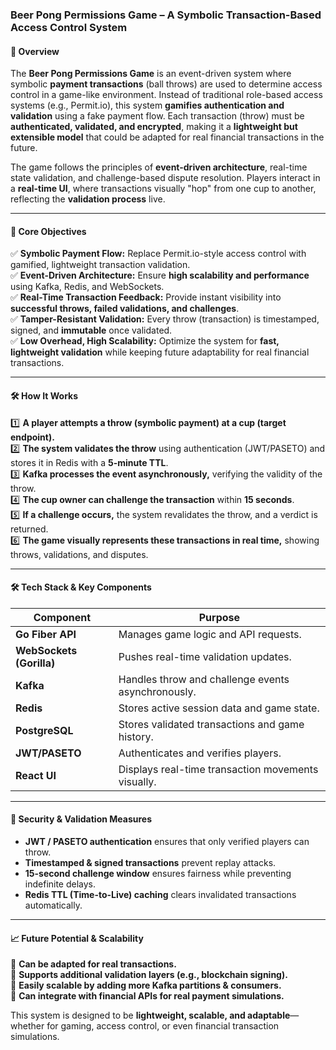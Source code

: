 ### **Beer Pong Permissions Game – A Symbolic Transaction-Based Access Control System**  

#### **📌 Overview**  
The **Beer Pong Permissions Game** is an event-driven system where symbolic **payment transactions** (ball throws) are used to determine access control in a game-like environment. Instead of traditional role-based access systems (e.g., Permit.io), this system **gamifies authentication and validation** using a fake payment flow. Each transaction (throw) must be **authenticated, validated, and encrypted**, making it a **lightweight but extensible model** that could be adapted for real financial transactions in the future.  

The game follows the principles of **event-driven architecture**, real-time state validation, and challenge-based dispute resolution. Players interact in a **real-time UI**, where transactions visually "hop" from one cup to another, reflecting the **validation process** live.  

---

#### **🎯 Core Objectives**  
✅ **Symbolic Payment Flow:** Replace Permit.io-style access control with gamified, lightweight transaction validation.  
✅ **Event-Driven Architecture:** Ensure **high scalability and performance** using Kafka, Redis, and WebSockets.  
✅ **Real-Time Transaction Feedback:** Provide instant visibility into **successful throws, failed validations, and challenges**.  
✅ **Tamper-Resistant Validation:** Every throw (transaction) is timestamped, signed, and **immutable** once validated.  
✅ **Low Overhead, High Scalability:** Optimize the system for **fast, lightweight validation** while keeping future adaptability for real financial transactions.  

---

#### **🛠️ How It Works**  
1️⃣ **A player attempts a throw (symbolic payment) at a cup (target endpoint).**  
2️⃣ **The system validates the throw** using authentication (JWT/PASETO) and stores it in Redis with a **5-minute TTL**.  
3️⃣ **Kafka processes the event asynchronously,** verifying the validity of the throw.  
4️⃣ **The cup owner can challenge the transaction** within **15 seconds**.  
5️⃣ **If a challenge occurs,** the system revalidates the throw, and a verdict is returned.  
6️⃣ **The game visually represents these transactions in real time,** showing throws, validations, and disputes.  

---

#### **🛠️ Tech Stack & Key Components**  

| **Component**  | **Purpose**  |
|--------------|------------|
| **Go Fiber API** | Manages game logic and API requests. |
| **WebSockets (Gorilla)** | Pushes real-time validation updates. |
| **Kafka** | Handles throw and challenge events asynchronously. |
| **Redis** | Stores active session data and game state. |
| **PostgreSQL** | Stores validated transactions and game history. |
| **JWT/PASETO** | Authenticates and verifies players. |
| **React UI** | Displays real-time transaction movements visually. |

---

#### **🔐 Security & Validation Measures**  
- **JWT / PASETO authentication** ensures that only verified players can throw.  
- **Timestamped & signed transactions** prevent replay attacks.  
- **15-second challenge window** ensures fairness while preventing indefinite delays.  
- **Redis TTL (Time-to-Live) caching** clears invalidated transactions automatically.  

---

#### **📈 Future Potential & Scalability**  
🚀 **Can be adapted for real transactions.**   
🚀 **Supports additional validation layers (e.g., blockchain signing).**  
🚀 **Easily scalable by adding more Kafka partitions & consumers.**  
🚀 **Can integrate with financial APIs for real payment simulations.**  

This system is designed to be **lightweight, scalable, and adaptable**—whether for gaming, access control, or even financial transaction simulations.  